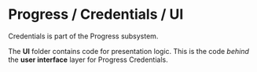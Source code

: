# Progress / Credentials / UI

Credentials is part of the Progress subsystem.
  
The **UI** folder contains code for presentation logic. This is the code *behind* the **user interface** layer for Progress Credentials.
